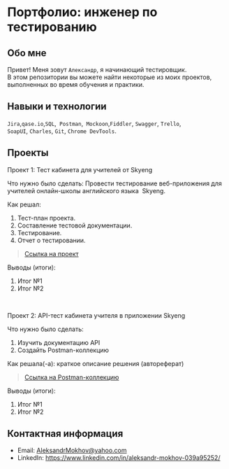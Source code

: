 # Портфолио: инженер по тестированию

## Обо мне 

Привет! Меня зовут ``Александр``, я начинающий тестировщик. <br>
В этом репозитории вы можете найти некоторые из моих проектов, выполненных во время обучения и практики.
<br>

## Навыки и технологии
``Jira``,``qase.io``,``SQL``,`` Postman``,`` Mockoon``,``Fiddler``, ``Swagger``, ``Trello``, <br>
``SoapUI``, ``Charles``, ``Git``, ``Chrome DevTools``.




## Проекты

<p> Проект 1: Тест кабинета для учителей от Skyeng</p>
<p>Что нужно было сделать:
Провести тестирование веб-приложения для учителей онлайн-школы английского языка  Skyeng.<p>
  </ol>

<p>Как решал: <p>
<ol>
  <li>Тест-план проекта.</li>
  <li>Составление тестовой документации.</li>
  <li>Тестирование.</li>
  <li>Отчет о тестировании.</li>
</ol>

> <a href="[https://aleksandr1992.atlassian.net/l/cp/n6op0rMR](https://aleksandr1992.atlassian.net/wiki/spaces/~6376a5f9de5cdaba3a668c55/pages/3702785/1+2)">Ссылка на проект</a>
 
 
 <p>Выводы (итоги):<p>
<ol>
  <li>Итог №1</li>
  <li>Итог №2</li>
</ol>


<br> 

<p> Проект 2: API-тест кабинета учителя в приложении Skyeng</p>
<p>Что нужно было сделать:<p>
<ol>
  <li>Изучить документацию API</li>
  <li>Создайть Postman-коллекцию</li>
</ol>

<p>Как решала(-а): краткое описание решения (автореферат)<p>

>  <a href="https://github.com/AleksandrMokhov/portfolio/blob/main/30%2020_48_32644ed42073dc14.41788337%D0%9A%D1%83%D1%80%D1%81%D0%BE%D0%B2%D0%B0%D1%8F2%D0%9C%D0%BE%D1%85%D0%BE%D0%B2%D0%90%D0%A1.postman_collection.json">Ссылка на Postman-коллекцию</a>
 
 <p>Выводы (итоги):<p>
<ol>
  <li>Итог №1</li>
  <li>Итог №2</li>
</ol>



## Контактная информация
- Email: AleksandrMokhov@yahoo.com
- LinkedIn: https://www.linkedin.com/in/aleksandr-mokhov-039a95252/

